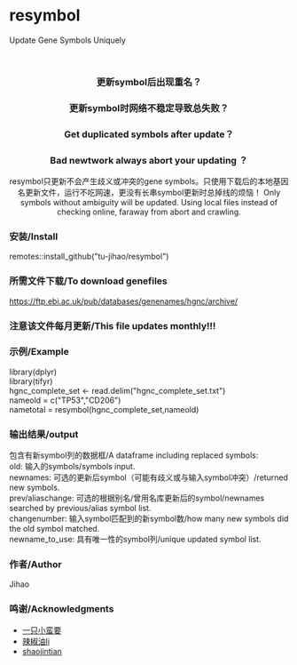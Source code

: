 

# resymbol

Update Gene Symbols Uniquely

<br />

<p align="center">
  <h3 align="center">更新symbol后出现重名？</h3>
  <h3 align="center">更新symbol时网络不稳定导致总失败？</h3>
  <h3 align="center">Get duplicated symbols after update？</h3>
  <h3 align="center">Bad newtwork always abort your updating ？</h3>


  
  <p align="center">
    resymbol只更新不会产生歧义或冲突的gene symbols。只使用下载后的本地基因名更新文件，运行不吃网速，更没有长串symbol更新时总掉线的烦恼！  
    Only symbols without ambiguity will be updated. Using local files instead of checking online, faraway from abort and crawling.  
    <br />

  </p>

</p>


### 安装/Install
remotes::install_github("tu-jihao/resymbol")
 
### 所需文件下载/To download genefiles

https://ftp.ebi.ac.uk/pub/databases/genenames/hgnc/archive/  
### 注意该文件每月更新/This file updates monthly!!!

### 示例/Example
library(dplyr)  
library(tifyr)  
hgnc_complete_set <- read.delim("hgnc_complete_set.txt")  
nameold = c("TP53","CD206")  
nametotal = resymbol(hgnc_complete_set,nameold)

### 输出结果/output
包含有新symbol列的数据框/A dataframe including replaced symbols:  
old: 输入的symbols/symbols input.  
newnames: 可选的更新后symbol（可能有歧义或与输入symbol冲突）/returned new symbols.   
prev/aliaschange: 可选的根据别名/曾用名库更新后的symbol/newnames searched by previous/alias symbol list.   
changenumber: 输入symbol匹配到的新symbol数/how many new symbols did the old symbol matched.   
newname_to_use: 具有唯一性的symbol列/unique updated symbol list.  


### 作者/Author
Jihao

### 鸣谢/Acknowledgments


- [一只小蛮要](https://blog.csdn.net/weixin_43843918/article/details/129395318?spm=1001.2014.3001.5501)
- [辣椒油li](https://blog.csdn.net/lijianyi0219/article/details/116297423)
- [shaojintian](https://github.com/shaojintian/Best_README_template)


<!-- links -->
[your-project-path]:shaojintian/Best_README_template
[contributors-shield]: https://img.shields.io/github/contributors/shaojintian/Best_README_template.svg?style=flat-square
[contributors-url]: https://github.com/shaojintian/Best_README_template/graphs/contributors
[forks-shield]: https://img.shields.io/github/forks/shaojintian/Best_README_template.svg?style=flat-square
[forks-url]: https://github.com/shaojintian/Best_README_template/network/members
[stars-shield]: https://img.shields.io/github/stars/shaojintian/Best_README_template.svg?style=flat-square
[stars-url]: https://github.com/shaojintian/Best_README_template/stargazers
[issues-shield]: https://img.shields.io/github/issues/shaojintian/Best_README_template.svg?style=flat-square
[issues-url]: https://img.shields.io/github/issues/shaojintian/Best_README_template.svg
[license-shield]: https://img.shields.io/github/license/shaojintian/Best_README_template.svg?style=flat-square
[license-url]: https://github.com/shaojintian/Best_README_template/blob/master/LICENSE.txt
[linkedin-shield]: https://img.shields.io/badge/-LinkedIn-black.svg?style=flat-square&logo=linkedin&colorB=555
[linkedin-url]: https://linkedin.com/in/shaojintian




